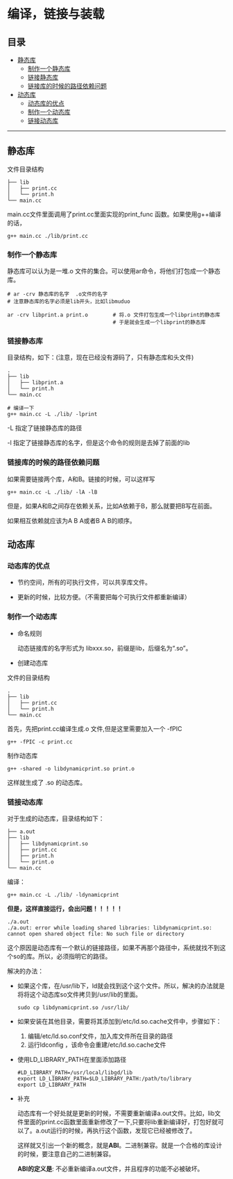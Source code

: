# 编译，链接与装载

## 目录

* [静态库](#静态库)
    * [制作一个静态库](#制作一个静态库)
    * [链接静态库](#链接静态库)
    * [链接库的时候的路径依赖问题](#链接库的时候的路径依赖问题)
* [动态库](#动态库)
    * [动态库的优点](#动态库的优点)
    * [制作一个动态库](#制作一个动态库)
    * [链接动态库](#链接动态库)
    

---

## 静态库

文件目录结构
```
├── lib
│   ├── print.cc
│   └── print.h
└── main.cc
```

main.cc文件里面调用了print.cc里面实现的print_func 函数。如果使用g++编译的话，
```
g++ main.cc ./lib/print.cc
```

### 制作一个静态库

静态库可以认为是一堆.o 文件的集合。可以使用ar命令，将他们打包成一个静态库。
```
# ar -crv 静态库的名字  .o文件的名字
# 注意静态库的名字必须是lib开头，比如libmuduo

ar -crv libprint.a print.o        # 将.o 文件打包生成一个libprint的静态库
                                  # 于是就会生成一个libprint的静态库
```
### 链接静态库
目录结构，如下：(注意，现在已经没有源码了，只有静态库和头文件)
```
.
├── lib
│   ├── libprint.a
│   └── print.h
└── main.cc
```

```
# 编译一下
g++ main.cc -L ./lib/ -lprint
```

-L 指定了链接静态库的路径

-l 指定了链接静态库的名字，但是这个命令的规则是去掉了前面的lib


### 链接库的时候的路径依赖问题

如果需要链接两个库，A和B。链接的时候，可以这样写
```
g++ main.cc -L ./lib/ -lA -lB
```

但是，如果A和B之间存在依赖关系，比如A依赖于B，那么就要把B写在前面。

如果相互依赖就应该为A B A或者B A B的顺序。



## 动态库


### 动态库的优点

* 节约空间，所有的可执行文件，可以共享库文件。

* 更新的时候，比较方便。（不需要把每个可执行文件都重新编译）


### 制作一个动态库

* 命名规则

    动态链接库的名字形式为 libxxx.so，前缀是lib，后缀名为“.so”。

* 创建动态库

文件的目录结构
```
.
├── lib
│   ├── print.cc
│   └── print.h
└── main.cc
```

首先，先把print.cc编译生成.o 文件,但是这里需要加入一个 -fPIC
```
g++ -fPIC -c print.cc
```

制作动态库
```
g++ -shared -o libdynamicprint.so print.o
```

这样就生成了 .so 的动态库。

### 链接动态库
对于生成的动态库，目录结构如下：
```
├── a.out
├── lib
│   ├── libdynamicprint.so
│   ├── print.cc
│   ├── print.h
│   └── print.o
└── main.cc
```

编译：
```
g++ main.cc -L ./lib/ -ldynamicprint
```

**但是，这样直接运行，会出问题！！！！！**
```
./a.out
./a.out: error while loading shared libraries: libdynamicprint.so: cannot open shared object file: No such file or directory
```

这个原因是动态库有一个默认的链接路径，如果不再那个路径中，系统就找不到这个so的库。所以，必须指明它的路径。

解决的办法：

* 如果这个库，在/usr/lib下，ld就会找到这个这个文件。所以，解决的办法就是将将这个动态库so文件拷贝到/usr/lib的里面。
    ```
    sudo cp libdynamicprint.so /usr/lib/
    ```

* 如果安装在其他目录，需要将其添加到/etc/ld.so.cache文件中，步骤如下：

    1. 编辑/etc/ld.so.conf文件，加入库文件所在目录的路径
    2. 运行ldconfig ，该命令会重建/etc/ld.so.cache文件

* 使用LD_LIBRARY_PATH在里面添加路径
    ```
    #LD_LIBRARY_PATH=/usr/local/libgd/lib
    export LD_LIBRARY_PATH=$LD_LIBRARY_PATH:/path/to/library
    export LD_LIBRARY_PATH
    ```


* 补充

    动态库有一个好处就是更新的时候，不需要重新编译a.out文件。比如，lib文件里面的print.cc函数里面重新修改了一下,只要将lib重新编译好，打包好就可以了。a.out运行的时候，再执行这个函数，发现它已经被修改了。

    这样就又引出一个新的概念，就是**ABI**。二进制兼容。就是一个合格的库设计的时候，要注意自己的二进制兼容。


    **ABI的定义是**: 不必重新编译a.out文件，并且程序的功能不必被破坏。